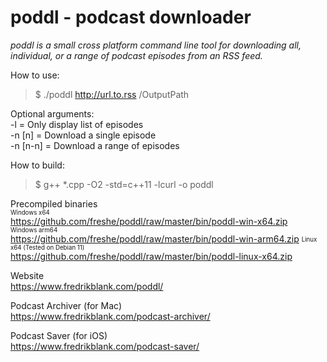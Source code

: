 # poddl - podcast downloader
*poddl is a small cross platform command line tool for downloading all, individual, or a range of podcast episodes from an RSS feed.*

How to use:  
> $ ./poddl http://url.to.rss /OutputPath

Optional arguments:  
-l = Only display list of episodes  
-n [n] = Download a single episode  
-n [n-n] = Download a range of episodes

How to build:
> $ g++ *.cpp -O2 -std=c++11 -lcurl -o poddl

Precompiled binaries  
<sub><sup>Windows x64</sup></sub>  
https://github.com/freshe/poddl/raw/master/bin/poddl-win-x64.zip  
<sub><sup>Windows arm64</sup></sub>  
https://github.com/freshe/poddl/raw/master/bin/poddl-win-arm64.zip 
<sub><sup>Linux x64 (Tested on Debian 11)</sup></sub>  
https://github.com/freshe/poddl/raw/master/bin/poddl-linux-x64.zip

Website  
https://www.fredrikblank.com/poddl/

Podcast Archiver (for Mac)  
https://www.fredrikblank.com/podcast-archiver/

Podcast Saver (for iOS)  
https://www.fredrikblank.com/podcast-saver/